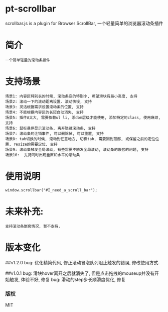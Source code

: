 # pt-scrollbar
scrollbar.js is a plugin for Browser ScrollBar, 一个轻量简单的浏览器滚动条插件

# 简介

	一个简单轻量的滚动条插件

# 支持场景

	场景1: 内容区特别长的时候, 滚动条变的特别小, 希望滑块有最小高度, 支持
	场景2: 滚动一下的滚动距离设置. 滚动快慢, 支持
	场景3: 灵活根据需求设置滚动条的位置, 支持
	场景4: 不能根据内容区的长短自动消失, 支持
	场景5: 插件A太大, 需要依赖ul li, 添dom层级才能使用, 添加特定的class, 使用麻烦, 支持
	场景6: 鼠标悬停显示滚动条, 离开隐藏滚动条, 支持
	场景7: 滚动条的注销事件, 可以删除掉, 可以重置, 支持
	场景8: tab切换的时候, 滚动到任意地方, 切换tab, 需要回到顶部, 或保留之前的定位位置, resize的需要定位, 支持
	场景9: 滚动条触发全局滚动, 有些需要不触发全局滚动, 滚动条的嵌套的问题, 支持
	场景10:  支持同时出现垂直和水平的滚动条

# 使用说明

	window.scrollbar("#I_need_a_scroll_bar");

# 未来补充:

	支持滚动条嵌套情况, 暂不支持.

# 版本变化

##v1.2.0
	bug: 优化精简代码, 修正滚动冒泡队列阻止触发的错误, 修改使用方式.

##v1.0.1
	bug: 滑块hover离开之后就消失了, 但是点击拖拽的mouseup并没有开始触发, 体验不好, 修复
	bug: 滑动的step步长顺滑度优化,  修复

### 版权
  MIT
